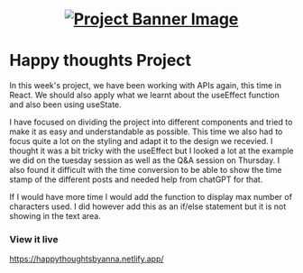 <h1 align="center">
  <a href="">
    <img src="/src/assets/happy-thoughts.svg" alt="Project Banner Image">
  </a>
</h1>

# Happy thoughts Project
In this week's project, we have been working with APIs again, this time in React. We should also apply what we learnt about the useEffect function and also been using useState. 

I have focused on dividing the project into different components and tried to make it as easy and understandable as possible. This time we also had to focus quite a lot on the styling and adapt it to the design we recevied. I thought it was a bit tricky with the useEffect but I looked a lot at the example we did on the tuesday session as well as the Q&A session on Thursday. I also found it difficult with the time conversion to be able to show the time stamp of the different posts and needed help from chatGPT for that. 

If I would have more time I would add the function to display max number of characters used. I did however add this as an if/else statement but it is not showing in the text area. 


### View it live
https://happythoughtsbyanna.netlify.app/
